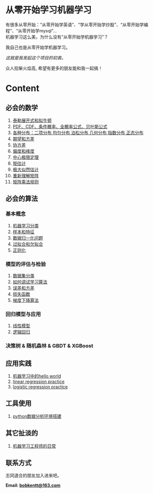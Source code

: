 # 从零开始学习机器学习

有很多从零开始：“从零开始学英语”、“学从零开始学炒股”、“从零开始学编程”、“从零开始学mysql”...    
机器学习这么美，为什么没有“从零开始学机器学习”？

我自己也是从零开始学机器学习。

*这就是我发起这个项目的初衷。*

众人拾柴火焰高, 希望有更多的朋友能和我一起搞！

# Content
## 必会的数学
1. [泰勒展开式和拟牛顿](https://github.com/bobkentt/Learning-machine-from-scratch-/blob/master/math-base/1.md)
2. [PDF、CDF、条件概率、全概率公式、贝叶斯公式](https://github.com/bobkentt/Learning-machine-from-scratch-/blob/master/math-base/2.md)
3. [各种分布：二项分布 均匀分布 泊松分布 几何分布 指数分布 正态分布](https://github.com/bobkentt/Learning-machine-from-scratch-/blob/master/math-base/3.md)
4. [期望和方差](https://github.com/bobkentt/Learning-machine-from-scratch-/blob/master/math-base/ch3.md)
5. [协方差](https://github.com/bobkentt/Learning-machine-from-scratch-/blob/master/math-base/ch4.md)
6. [偏度和峰度](https://github.com/bobkentt/Learning-machine-from-scratch-/blob/master/math-base/ch5.md)
7. [中心极限定理](https://github.com/bobkentt/Learning-machine-from-scratch-/blob/master/math-base/ch6.md)
8. [矩估计](https://github.com/bobkentt/Learning-machine-from-scratch-/blob/master/math-base/ch7.md)
9. [极大似然估计](https://github.com/bobkentt/Learning-machine-from-scratch-/blob/master/math-base/ch8.md)
10. [重新理解矩阵](https://github.com/bobkentt/Learning-machine-from-scratch-/blob/master/math-base/ch9.md)
11. [矩阵乘法规则](https://github.com/bobkentt/Learning-machine-from-scratch-/blob/master/math-base/matrix.md)


## 必会的算法
### 基本概念
1. [机器学习分类](https://github.com/bobkentt/Learning-machine-from-scratch-/blob/master/alg-base/ch1/the_division_of_ml.md)
2. [样本和特征](https://github.com/bobkentt/Learning-machine-from-scratch-/blob/master/alg-base/ch1/sample_feature_label.md)
3. [数据归一化问题](https://github.com/bobkentt/Learning-machine-from-scratch-/blob/master/alg-base/ch1/data_normalization.md)
4. [过拟合和欠拟合](https://github.com/bobkentt/Learning-machine-from-scratch-/blob/master/alg-base/ch1/underfitting_vs_overfitting.md)
5. [正则化](https://github.com/bobkentt/Learning-machine-from-scratch-/blob/master/alg-base/ch1/normalization.md)

### 模型的评估与检验
1. [数据集分类](https://github.com/bobkentt/Learning-machine-from-scratch-/blob/master/alg-base/ch1/dataset_classification.md)
2. [如何调试学习算法](https://github.com/bobkentt/Learning-machine-from-scratch-/blob/master/alg-base/ch1/debug_ml_alg.md)
3. [误差和方差](https://github.com/bobkentt/Learning-machine-from-scratch-/blob/master/alg-base/ch1/Error%26variance.md)
4. [损失函数](https://github.com/bobkentt/Learning-machine-from-scratch-/blob/master/alg-base/ch1/loss_function.md)
5. [梯度下降算法](https://github.com/bobkentt/Learning-machine-from-scratch-/blob/master/alg-base/ch1/gradient_descent.md)

### 回归模型与应用
1. [线性模型](https://github.com/bobkentt/Learning-machine-from-scratch-/blob/master/alg-base/ch2/linear_regression_model.md)
2. [逻辑回归](https://github.com/bobkentt/Learning-machine-from-scratch-/blob/master/alg-base/logistic-regression/logisticRegression.md)

### 决策树 & 随机森林 & GBDT & XGBoost


## 应用实践
1. [机器学习中的hello world](https://github.com/bobkentt/Learning-machine-from-scratch-/blob/master/practice/ml-hello-world-program.md)
2. [linear regression practice](https://github.com/bobkentt/Learning-machine-from-scratch-/blob/master/practice/linear-regression-practice.md)
3. [logistic regression practice](https://github.com/bobkentt/Learning-machine-from-scratch-/blob/master/practice/logistic-regression-practice.md)


## 工具使用
1. [python数据分析环境搭建](https://github.com/bobkentt/Learning-machine-from-scratch-/blob/master/practice/python-environment-install.md)

## 其它扯淡的
1. [机器学习工程师的日常](https://github.com/bobkentt/Learning-machine-from-scratch-/blob/master/other/major-task/major-task.md)


## 联系方式
志同道合的朋友加入进来吧。

**Email:   bobkentt@163.com**
